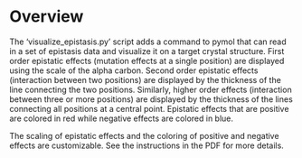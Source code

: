 # Overview  
The ‘visualize_epistasis.py’ script adds a command to pymol that can read in a set of epistasis data and visualize it on a target crystal structure. First order epistatic effects (mutation effects at a single position) are displayed using the scale of the alpha carbon. Second order epistatic effects (interaction between two positions) are displayed by the thickness of the line connecting the two positions. Similarly, higher order effects (interaction between three or more positions) are displayed by the thickness of the lines connecting all positions at a central point. Epistatic effects that are positive are colored in red while negative effects are colored in blue. 

The scaling of epistatic effects and the coloring of positive and negative effects are customizable. See the instructions in the PDF for more details.
